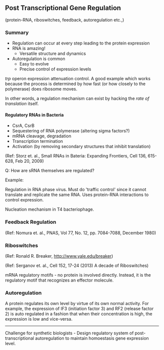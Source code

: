 ## Post Transcriptional Gene Regulation

(protein-RNA, riboswitches, feedback, autoregulation etc.,)

### Summary
* Regulation can occur at every step leading to the protein expression
* RNA is amazing!
  - Versatile structure and dynamics
* Autoregulation is common
  - Easy to evolve
  - Precise control of expression levels

*trp* operon expression attenuation control. A good example which works because
the process is determined by how fast (or how closely to the polymerase) does
ribosome moves.

In other words, a regulation mechanism can exist by hacking the *rate of
translation* itself.

#### Regulatory RNAs in Bacteria

* CsrA, CsrB
* Sequestering of RNA polymerase (altering sigma factors?)
* mRNA cleavage, degradation
* Transcription termination
* Activation (by removing secondary structures that inhibit translation)

(Ref: Storz et. al., Small RNAs in Bateria: Expanding Frontiers, Cell 136, 615-628, Feb 20,
2009)

Q: How are sRNA themselves are regulated?

Example:

Regulation in RNA phase  virus. Must do 'traffic control' since it cannot
translate and replicate the same RNA. Uses protein-RNA interactions to control
expression.

Nucleation mechanism in T4 bacteriophage.

### Feedback Regulation

(Ref: Nomura et. al., PNAS, Vol 77, No. 12, pp. 7084-7088, December 1980)

### Riboswitches

(Ref: Ronald R. Breaker, http://www.yale.edu/breaker)

(Ref: Serganov et. al., Cell 152, 17-24 (2013) A decade of Riboswitches)

mRNA regulatory motifs - no protein is involved directly. Instead, it is the
regulatory motif that recognizes an effector molecule.

### Autoregulation

A protein regulates its own level by virtue of its own normal activity. For
example, the expression of IF3 (initiation factor 3) and RF2 (release factor 2)
is auto regulated in a fashion that when their concentration is high, the
expression is low and vice-versa.

------

Challenge for synthetic biologists - Design regulatory system of
post-transcriptional autoregulation to maintain homoestasis gene expression
level.
